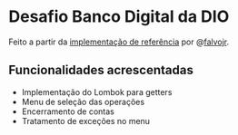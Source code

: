 # Desafio Banco Digital da DIO

Feito a partir da [implementação de referência](https://github.com/falvojr/lab-banco-digital-oo) por @[falvojr](https://github.com/falvojr).

## Funcionalidades acrescentadas
- Implementação do Lombok para getters
- Menu de seleção das operações
- Encerramento de contas
- Tratamento de exceções no menu

